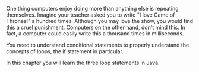 One thing computers enjoy doing more than anything else is repeating themselves.
Imagine your teacher asked you to write "I love Game of Thrones!" a hundred
times. Although you may love the show, you would find this a cruel punishment.
Computers on the other hand, don't mind this. In fact, a computer could easily
write this a thousand times in milliseconds.

You need to understand conditional statements to properly understand the concepts
of loops, the if statement in particular.

In this chapter you will learn the three loop statements in Java.